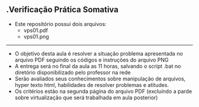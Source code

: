 .Verificação Prática Somativa
--------------
- Este repositório possui dois arquivos:
	- vps01.pdf
	- vps01.png
--------------
- O objetivo desta aula é resolver a situação problema apresentada no arquivo PDF seguindo os códigos e instruções do arquivo PNG
- A entrega será no final da aula as 11 horas, salvando o script .bat no diretório disponibilizado pelo professor na rede
- Serão avaliados seus conhecimentos sobre manipulação de arquivos, hyper texto html, habilidades de resolver problemas e atitudes.
- Os critérios estão na segunda página do arquivo PDF (excluíndo a parde sobre virtualização que será trabalhada em aula posterior)